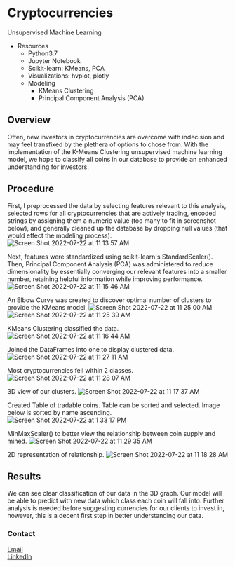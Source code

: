 # Cryptocurrencies
Unsupervised Machine Learning

- Resources
    - Python3.7
    - Jupyter Notebook
    - Scikit-learn: KMeans, PCA
    - Visualizations: hvplot, plotly
    - Modeling
        - KMeans Clustering
        - Principal Component Analysis (PCA)

## Overview

Often, new investors in cryptocurrencies are overcome with indecision and may feel transfixed by the plethera of options to chose from.  With the implementation of the K-Means Clustering unsupervised machine learning model, we hope to classify all coins in our database to provide an enhanced understanding for investors.  

## Procedure

First, I preprocessed the data by selecting features relevant to this analysis, selected rows for all cryptocurrencies that are actively trading, encoded strings by assigning them a numeric value (too many to fit in screenshot below), and generally cleaned up the database by dropping null values (that would effect the modeling process).
![Screen Shot 2022-07-22 at 11 13 57 AM](https://user-images.githubusercontent.com/100544761/180481655-cf071c83-d6f8-48ae-80d6-47ad6a8afa5c.png)

Next, features were standardized using scikit-learn's StandardScaler().  Then, Principal Component Analysis (PCA) was administered to reduce dimensionality by essentially converging our relevant features into a smaller number, retaining helpful information while improving performance.</br>
![Screen Shot 2022-07-22 at 11 15 46 AM](https://user-images.githubusercontent.com/100544761/180482357-8de002e5-ba1a-49a5-9176-75d28c48b924.png)

An Elbow Curve was created to discover optimal number of clusters to provide the KMeans model.
![Screen Shot 2022-07-22 at 11 25 00 AM](https://user-images.githubusercontent.com/100544761/180482747-47edd9f6-395b-4bbb-b63b-a180d67e8d00.png)</br>
![Screen Shot 2022-07-22 at 11 25 39 AM](https://user-images.githubusercontent.com/100544761/180482848-5bfae95b-91aa-4dc7-a8d2-7e83e91e79fe.png)

KMeans Clustering classified the data.
![Screen Shot 2022-07-22 at 11 16 44 AM](https://user-images.githubusercontent.com/100544761/180482984-eb94561f-0a4a-4f45-9a13-77ea4c081b7f.png)
 
Joined the DataFrames into one to display clustered data.
![Screen Shot 2022-07-22 at 11 27 11 AM](https://user-images.githubusercontent.com/100544761/180483129-fb671ff2-e913-452d-9710-2da5b102d407.png)

Most cryptocurrencies fell within 2 classes.
![Screen Shot 2022-07-22 at 11 28 07 AM](https://user-images.githubusercontent.com/100544761/180483214-b009d222-0ddc-49a3-81f9-873b1bbd0018.png)

3D view of our clusters.
![Screen Shot 2022-07-22 at 11 17 37 AM](https://user-images.githubusercontent.com/100544761/180483305-68701c56-6cfb-4c7a-84f5-227298cc9a11.png)

Created Table of tradable coins.  Table can be sorted and selected. Image below is sorted by name ascending.
![Screen Shot 2022-07-22 at 1 33 17 PM](https://user-images.githubusercontent.com/100544761/180502735-9078a8b8-a932-421a-9b5f-67ba8cca7c34.png)

MinMaxScaler() to better view the relationship between coin supply and mined.
![Screen Shot 2022-07-22 at 11 29 35 AM](https://user-images.githubusercontent.com/100544761/180483582-ba627cee-64bf-410d-bd98-e28c44dbce5d.png)

2D representation of relationship.
![Screen Shot 2022-07-22 at 11 18 28 AM](https://user-images.githubusercontent.com/100544761/180483650-0fb4c015-d46c-430d-ba01-469cc3faa3ff.png)

## Results

We can see clear classification of our data in the 3D graph.  Our model will be able to predict with new data which class each coin will fall into.  Further analysis is needed before suggesting currencies for our clients to invest in, however, this is a decent first step in better understanding our data.  

### Contact

[Email](mrmileyy@gmail.com)</br>
[LinkedIn](https://www.linkedin.com/in/mileymarshall)